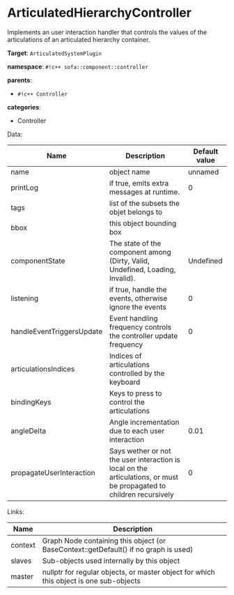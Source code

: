 # ArticulatedHierarchyController

Implements an user interaction handler that controls the values of the articulations of an articulated hierarchy container.


__Target__: `ArticulatedSystemPlugin`

__namespace__: `#!c++ sofa::component::controller`

__parents__: 

- `#!c++ Controller`

__categories__: 

- Controller

Data: 

<table>
<thead>
    <tr>
        <th>Name</th>
        <th>Description</th>
        <th>Default value</th>
    </tr>
</thead>
<tbody>
	<tr>
		<td>name</td>
		<td>
object name
</td>
		<td>unnamed</td>
	</tr>
	<tr>
		<td>printLog</td>
		<td>
if true, emits extra messages at runtime.
</td>
		<td>0</td>
	</tr>
	<tr>
		<td>tags</td>
		<td>
list of the subsets the objet belongs to
</td>
		<td></td>
	</tr>
	<tr>
		<td>bbox</td>
		<td>
this object bounding box
</td>
		<td></td>
	</tr>
	<tr>
		<td>componentState</td>
		<td>
The state of the component among (Dirty, Valid, Undefined, Loading, Invalid).
</td>
		<td>Undefined</td>
	</tr>
	<tr>
		<td>listening</td>
		<td>
if true, handle the events, otherwise ignore the events
</td>
		<td>0</td>
	</tr>
	<tr>
		<td>handleEventTriggersUpdate</td>
		<td>
Event handling frequency controls the controller update frequency
</td>
		<td>0</td>
	</tr>
	<tr>
		<td>articulationsIndices</td>
		<td>
Indices of articulations controlled by the keyboard
</td>
		<td></td>
	</tr>
	<tr>
		<td>bindingKeys</td>
		<td>
Keys to press to control the articulations
</td>
		<td></td>
	</tr>
	<tr>
		<td>angleDelta</td>
		<td>
Angle incrementation due to each user interaction
</td>
		<td>0.01</td>
	</tr>
	<tr>
		<td>propagateUserInteraction</td>
		<td>
Says wether or not the user interaction is local on the articulations, or must be propagated to children recursively
</td>
		<td>0</td>
	</tr>

</tbody>
</table>

Links: 

| Name | Description |
| ---- | ----------- |
|context|Graph Node containing this object (or BaseContext::getDefault() if no graph is used)|
|slaves|Sub-objects used internally by this object|
|master|nullptr for regular objects, or master object for which this object is one sub-objects|



